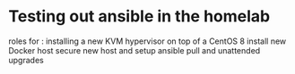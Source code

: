 Testing out ansible in the homelab
==================================


roles for :
  installing a new KVM hypervisor on top of a CentOS 8 install
  new Docker host
  secure new host and setup ansible pull and unattended upgrades
